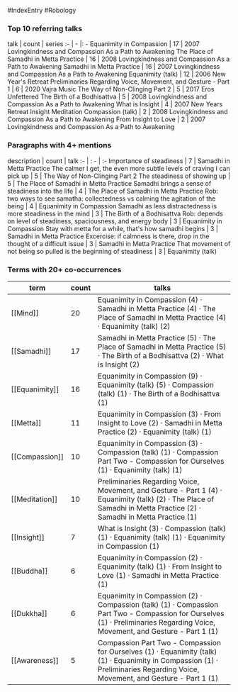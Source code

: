 #IndexEntry #Robology

### Top 10 referring talks
talk | count | series
:- | - |: -
<a data-href="Equanimity in Compassion" class="internal-link">Equanimity in Compassion</a> | 17 | <a data-href="2007 Lovingkindness and Compassion As a Path to Awakening" class="internal-link">2007 Lovingkindness and Compassion As a Path to Awakening</a>
<a data-href="The Place of Samadhi in Metta Practice" class="internal-link">The Place of Samadhi in Metta Practice</a> | 16 | <a data-href="2008 Lovingkindness and Compassion As a Path to Awakening" class="internal-link">2008 Lovingkindness and Compassion As a Path to Awakening</a>
<a data-href="Samadhi in Metta Practice" class="internal-link">Samadhi in Metta Practice</a> | 16 | <a data-href="2007 Lovingkindness and Compassion As a Path to Awakening" class="internal-link">2007 Lovingkindness and Compassion As a Path to Awakening</a>
<a data-href="Equanimity (talk)" class="internal-link">Equanimity (talk)</a> | 12 | <a data-href="2006 New Year's Retreat" class="internal-link">2006 New Year&#x27;s Retreat</a>
<a data-href="Preliminaries Regarding Voice, Movement, and Gesture - Part 1" class="internal-link">Preliminaries Regarding Voice, Movement, and Gesture - Part 1</a> | 6 | <a data-href="2020 Vajra Music" class="internal-link">2020 Vajra Music</a>
<a data-href="The Way of Non-Clinging Part 2" class="internal-link">The Way of Non-Clinging Part 2</a> | 5 | <a data-href="2017 Eros Unfettered" class="internal-link">2017 Eros Unfettered</a>
<a data-href="The Birth of a Bodhisattva" class="internal-link">The Birth of a Bodhisattva</a> | 5 | <a data-href="2008 Lovingkindness and Compassion As a Path to Awakening" class="internal-link">2008 Lovingkindness and Compassion As a Path to Awakening</a>
<a data-href="What is Insight" class="internal-link">What is Insight</a> | 4 | <a data-href="2007 New Years Retreat Insight Meditation" class="internal-link">2007 New Years Retreat Insight Meditation</a>
<a data-href="Compassion (talk)" class="internal-link">Compassion (talk)</a> | 2 | <a data-href="2008 Lovingkindness and Compassion As a Path to Awakening" class="internal-link">2008 Lovingkindness and Compassion As a Path to Awakening</a>
<a data-href="From Insight to Love" class="internal-link">From Insight to Love</a> | 2 | <a data-href="2007 Lovingkindness and Compassion As a Path to Awakening" class="internal-link">2007 Lovingkindness and Compassion As a Path to Awakening</a>

### Paragraphs with 4+ mentions
description | count | talk
:- | : - | :-
<a aria-label-position="top" aria-label="Samadhi in Metta Practice > Importance of steadiness" data-href="Samadhi in Metta Practice#Importance of steadiness" class="internal-link">Importance of steadiness</a> | 7 | <a data-href="Samadhi in Metta Practice" class="internal-link">Samadhi in Metta Practice</a>
<a aria-label-position="top" aria-label="The Way of Non-Clinging Part 2 > The calmer I get the even more subtle levels of craving I can pick up" data-href="The Way of Non-Clinging Part 2#The calmer I get the even more subtle levels of craving I can pick up" class="internal-link">The calmer I get, the even more subtle levels of craving I can pick up</a> | 5 | <a data-href="The Way of Non-Clinging Part 2" class="internal-link">The Way of Non-Clinging Part 2</a>
<a aria-label-position="top" aria-label="The Place of Samadhi in Metta Practice > The steadiness of showing up" data-href="The Place of Samadhi in Metta Practice#The steadiness of showing up" class="internal-link">The steadiness of showing up</a> | 5 | <a data-href="The Place of Samadhi in Metta Practice" class="internal-link">The Place of Samadhi in Metta Practice</a>
<a aria-label-position="top" aria-label="The Place of Samadhi in Metta Practice > Samadhi brings a sense of steadiness into the life" data-href="The Place of Samadhi in Metta Practice#Samadhi brings a sense of steadiness into the life" class="internal-link">Samadhi brings a sense of steadiness into the life</a> | 4 | <a data-href="The Place of Samadhi in Metta Practice" class="internal-link">The Place of Samadhi in Metta Practice</a>
<a aria-label-position="top" aria-label="Equanimity in Compassion > Rob two ways to see samatha collectedness vs calming the agitation of the being" data-href="Equanimity in Compassion#Rob two ways to see samatha collectedness vs calming the agitation of the being" class="internal-link">Rob: two ways to see samatha: collectedness vs calming the agitation of the being</a> | 4 | <a data-href="Equanimity in Compassion" class="internal-link">Equanimity in Compassion</a>
<a aria-label-position="top" aria-label="The Birth of a Bodhisattva > Samadhi as less distractedness is more steadiness in the mind" data-href="The Birth of a Bodhisattva#Samadhi as less distractedness is more steadiness in the mind" class="internal-link">Samadhi as less distractedness is more steadiness in the mind</a> | 3 | <a data-href="The Birth of a Bodhisattva" class="internal-link">The Birth of a Bodhisattva</a>
<a aria-label-position="top" aria-label="Equanimity in Compassion > Rob depends on level of steadiness spaciousness and energy body" data-href="Equanimity in Compassion#Rob depends on level of steadiness spaciousness and energy body" class="internal-link">Rob: depends on level of steadiness, spaciousness, and energy body</a> | 3 | <a data-href="Equanimity in Compassion" class="internal-link">Equanimity in Compassion</a>
<a aria-label-position="top" aria-label="Samadhi in Metta Practice > Stay with metta for a while thats how samadhi begins" data-href="Samadhi in Metta Practice#Stay with metta for a while that's how samadhi begins" class="internal-link">Stay with metta for a while, that&#x27;s how samadhi begins</a> | 3 | <a data-href="Samadhi in Metta Practice" class="internal-link">Samadhi in Metta Practice</a>
<a aria-label-position="top" aria-label="Samadhi in Metta Practice > Excercise if calmness is there drop in the thought of a difficult issue" data-href="Samadhi in Metta Practice#Excercise if calmness is there drop in the thought of a difficult issue" class="internal-link">Excercise: if calmness is there, drop in the thought of a difficult issue</a> | 3 | <a data-href="Samadhi in Metta Practice" class="internal-link">Samadhi in Metta Practice</a>
<a aria-label-position="top" aria-label="Equanimity (talk) > That movement of not being so pulled is the beginning of steadiness" data-href="Equanimity (talk)#That movement of not being so pulled is the beginning of steadiness" class="internal-link">That movement of not being so pulled is the beginning of steadiness</a> | 3 | <a data-href="Equanimity (talk)" class="internal-link">Equanimity (talk)</a>

### Terms with 20+ co-occurrences
term | count | talks
-|-|-
[[Mind]] | 20 | <span class="counts"><a data-href="Equanimity in Compassion" class="internal-link">Equanimity in Compassion</a> (4) · <a data-href="Samadhi in Metta Practice" class="internal-link">Samadhi in Metta Practice</a> (4) · <a data-href="The Place of Samadhi in Metta Practice" class="internal-link">The Place of Samadhi in Metta Practice</a> (4) · <a data-href="Equanimity (talk)" class="internal-link">Equanimity (talk)</a> (2)</span> 
[[Samadhi]] | 17 | <span class="counts"><a data-href="Samadhi in Metta Practice" class="internal-link">Samadhi in Metta Practice</a> (5) · <a data-href="The Place of Samadhi in Metta Practice" class="internal-link">The Place of Samadhi in Metta Practice</a> (5) · <a data-href="The Birth of a Bodhisattva" class="internal-link">The Birth of a Bodhisattva</a> (2) · <a data-href="What is Insight" class="internal-link">What is Insight</a> (2)</span> 
[[Equanimity]] | 16 | <span class="counts"><a data-href="Equanimity in Compassion" class="internal-link">Equanimity in Compassion</a> (9) · <a data-href="Equanimity (talk)" class="internal-link">Equanimity (talk)</a> (5) · <a data-href="Compassion (talk)" class="internal-link">Compassion (talk)</a> (1) · <a data-href="The Birth of a Bodhisattva" class="internal-link">The Birth of a Bodhisattva</a> (1)</span> 
[[Metta]] | 11 | <span class="counts"><a data-href="Equanimity in Compassion" class="internal-link">Equanimity in Compassion</a> (3) · <a data-href="From Insight to Love" class="internal-link">From Insight to Love</a> (2) · <a data-href="Samadhi in Metta Practice" class="internal-link">Samadhi in Metta Practice</a> (2) · <a data-href="Equanimity (talk)" class="internal-link">Equanimity (talk)</a> (1)</span> 
[[Compassion]] | 10 | <span class="counts"><a data-href="Equanimity in Compassion" class="internal-link">Equanimity in Compassion</a> (3) · <a data-href="Compassion (talk)" class="internal-link">Compassion (talk)</a> (1) · <a data-href="Compassion Part Two - Compassion for Ourselves" class="internal-link">Compassion Part Two - Compassion for Ourselves</a> (1) · <a data-href="Equanimity (talk)" class="internal-link">Equanimity (talk)</a> (1)</span> 
[[Meditation]] | 10 | <span class="counts"><a data-href="Preliminaries Regarding Voice, Movement, and Gesture - Part 1" class="internal-link">Preliminaries Regarding Voice, Movement, and Gesture - Part 1</a> (4) · <a data-href="Equanimity (talk)" class="internal-link">Equanimity (talk)</a> (2) · <a data-href="The Place of Samadhi in Metta Practice" class="internal-link">The Place of Samadhi in Metta Practice</a> (2) · <a data-href="Samadhi in Metta Practice" class="internal-link">Samadhi in Metta Practice</a> (1)</span> 
[[Insight]] | 7 | <span class="counts"><a data-href="What is Insight" class="internal-link">What is Insight</a> (3) · <a data-href="Compassion (talk)" class="internal-link">Compassion (talk)</a> (1) · <a data-href="Equanimity (talk)" class="internal-link">Equanimity (talk)</a> (1) · <a data-href="Equanimity in Compassion" class="internal-link">Equanimity in Compassion</a> (1)</span> 
[[Buddha]] | 6 | <span class="counts"><a data-href="Equanimity in Compassion" class="internal-link">Equanimity in Compassion</a> (2) · <a data-href="Equanimity (talk)" class="internal-link">Equanimity (talk)</a> (1) · <a data-href="From Insight to Love" class="internal-link">From Insight to Love</a> (1) · <a data-href="Samadhi in Metta Practice" class="internal-link">Samadhi in Metta Practice</a> (1)</span> 
[[Dukkha]] | 6 | <span class="counts"><a data-href="Equanimity in Compassion" class="internal-link">Equanimity in Compassion</a> (2) · <a data-href="Compassion (talk)" class="internal-link">Compassion (talk)</a> (1) · <a data-href="Compassion Part Two - Compassion for Ourselves" class="internal-link">Compassion Part Two - Compassion for Ourselves</a> (1) · <a data-href="Preliminaries Regarding Voice, Movement, and Gesture - Part 1" class="internal-link">Preliminaries Regarding Voice, Movement, and Gesture - Part 1</a> (1)</span> 
[[Awareness]] | 5 | <span class="counts"><a data-href="Compassion Part Two - Compassion for Ourselves" class="internal-link">Compassion Part Two - Compassion for Ourselves</a> (1) · <a data-href="Equanimity (talk)" class="internal-link">Equanimity (talk)</a> (1) · <a data-href="Equanimity in Compassion" class="internal-link">Equanimity in Compassion</a> (1) · <a data-href="Preliminaries Regarding Voice, Movement, and Gesture - Part 1" class="internal-link">Preliminaries Regarding Voice, Movement, and Gesture - Part 1</a> (1)</span> 

